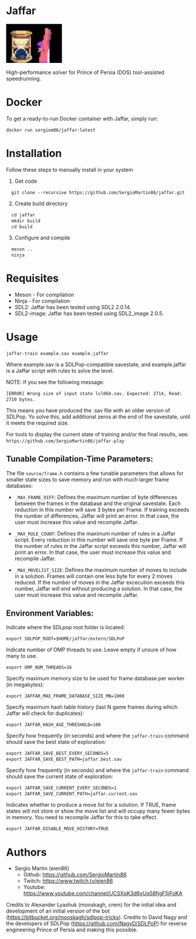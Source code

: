 # Jaffar 

![](jaffar.png)

High-performance solver for Prince of Persia (DOS) tool-assisted speedrunning.  

Docker
===============

To get a ready-to-run Docker container with Jaffar, simply run:

```
docker run sergiom86/jaffar:latest
```

Installation
===============

Follow these steps to manually install in your system

1) Get code

 
```
  git clone --recursive https://github.com/SergioMartin86/jaffar.git
```
  
2) Create build directory


```
  cd jaffar
  mkdir build
  cd build
```

3) Configure and compile

```
  meson ..
  ninja
```
  
Requisites
============

- Meson - For compilation
- Ninja - For compilation
- SDL2: Jaffar has been tested using SDL2 2.0.14. 
- SDL2-image: Jaffar has been tested using SDL2_image 2.0.5.

Usage
=========


```
jaffar-train example.sav example.jaffar
```

Where example.sav is a SDLPop-compatible savestate, and example.jaffar is a Jaffar script with rules to solve the level.

NOTE: If you see the following message:

```
[ERROR] Wrong size of input state lvl06b.sav. Expected: 2714, Read: 2710 bytes.
```

This means you have produced the .sav file with an older version of SDLPop. Yo solve this, add additional zeros at the end of the savestate, until it meets the required size.

For tools to display the current state of training and/or the final results, see: `https://github.com/SergioMartin86/jaffar-play`


Tunable Compilation-Time Parameters:
--------------------------------------

The file `source/frame.h` contains a few tunable parameters that allows for smaller state sizes to save memory and run with much larger frame databases:

- `_MAX_FRAME_DIFF`: Defines the maximum number of byte differences between the frames in the database and the original savestate. Each reduction in this number will save 3 bytes per Frame. If training exceeds the number of differences, Jaffar will print an error. In that case, the user must increase this value and recompile Jaffar.

- `_MAX_RULE_COUNT`: Defines the maximum number of rules in a Jaffar script. Every reduction in this number will save one byte per Frame. If the number of rules in the Jaffar script exceeds this number, Jaffar will print an error. In that case, the user must increase this value and recompile Jaffar.

- `_MAX_MOVELIST_SIZE`: Defines the maximum number of moves to include in a solution. Frames will contain one less byte for every 2 moves reduced. If the number of moves in the Jaffar excecution exceeds this number, Jaffar will end without producing a solution. In that case, the user must increase this value and recompile Jaffar.

Environment Variables:
------------------------

Indicate where the SDLpop root folder is located:

```
export SDLPOP_ROOT=$HOME/jaffar/extern/SDLPoP
```

Indicate number of OMP threads to use. Leave empty if unsure of how many to use.

```
export OMP_NUM_THREADS=16
```

Specify maximum memory size to be used for frame database per worker (in megabytes): 

```
export JAFFAR_MAX_FRAME_DATABASE_SIZE_MB=1000
```

Specify maximum hash table history (last N game frames during which Jaffar will check for duplicates):

```
export JAFFAR_HASH_AGE_THRESHOLD=100
```

Specify how frequently (in seconds) and where the `jaffar-train` command should save the best state of exploration:

```
export JAFFAR_SAVE_BEST_EVERY_SECONDS=5
export JAFFAR_SAVE_BEST_PATH=jaffar.best.sav
```

Specify how frequently (in seconds) and where the `jaffar-train` command should save the current state of exploration:

```
export JAFFAR_SAVE_CURRENT_EVERY_SECONDS=1
export JAFFAR_SAVE_CURRENT_PATH=jaffar.current.sav
```

Indicates whether to produce a move list for a solution. If TRUE, frame states will not store or show the move list and will occupy many fewer bytes in memory. You need to recompile Jaffar for this to take effect.

```
export JAFFAR_DISABLE_MOVE_HISTORY=TRUE
```

Authors
=============

- Sergio Martin (eien86)
  + Github: https://github.com/SergioMartin86
  + Twitch: https://www.twitch.tv/eien86
  + Youtube: https://www.youtube.com/channel/UCSXpK3d6vUq58fjgF5jFoKA
   
Credits to Alexander Lyashuk (mooskagh, crem) for the initial idea and development of an initial version of the bot (https://bitbucket.org/mooskagh/sdlpop-tricks).
Credits to David Nagy and the developers of SDLPop (https://github.com/NagyD/SDLPoP) for reverse engineering Prince of Persia and making this possible.
